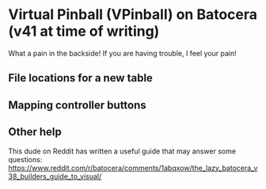 # Virtual Pinball (VPinball) on Batocera (v41 at time of writing)

What a pain in the backside!  If you are having trouble, I feel your pain!

## File locations for a new table

## Mapping controller buttons

## Other help
This dude on Reddit has written a useful guide that may answer some questions: https://www.reddit.com/r/batocera/comments/1abqxow/the_lazy_batocera_v38_builders_guide_to_visual/
